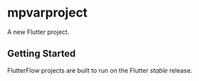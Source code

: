 # mpvarproject

A new Flutter project.

## Getting Started

FlutterFlow projects are built to run on the Flutter _stable_ release.
